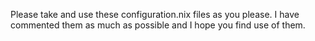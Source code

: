 Please take and use these configuration.nix files as you please. I have commented them as much as possible and I hope you find use of them.
